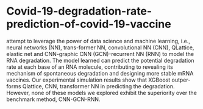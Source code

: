# Covid-19-degradation-rate-prediction-of-covid-19-vaccine
attempt to leverage the power of data science and machine learning, i.e., neural networks (NN), trans-former NN, convolutional NN (CNN), QLattice, elastic net and CNN-graphic CNN (GCN)-recurrent NN (RNN) to model the RNA degradation. The model learned can predict the potential degradation rate at each base of an RNA molecule, contributing to revealing its mechanism of spontaneous degradation and designing more stable mRNA vaccines. Our experimental simulation results show that XGBoost outper-forms Qlattice, CNN, transformer NN in predicting the degradation. However, none of these models we explored exhibit the superiority over the benchmark method, CNN-GCN-RNN.
